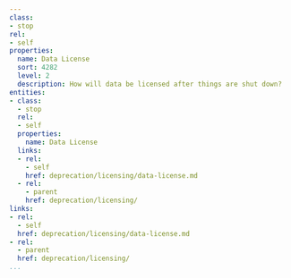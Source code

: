 ```yaml
---
class:
- stop
rel:
- self
properties:
  name: Data License
  sort: 4282
  level: 2
  description: How will data be licensed after things are shut down?
entities:
- class:
  - stop
  rel:
  - self
  properties:
    name: Data License
  links:
  - rel:
    - self
    href: deprecation/licensing/data-license.md
  - rel:
    - parent
    href: deprecation/licensing/
links:
- rel:
  - self
  href: deprecation/licensing/data-license.md
- rel:
  - parent
  href: deprecation/licensing/
...
```

